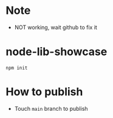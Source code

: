 # Note
* NOT working, wait github to fix it

# node-lib-showcase
```
npm init
```

# How to publish
* Touch `main` branch to publish


